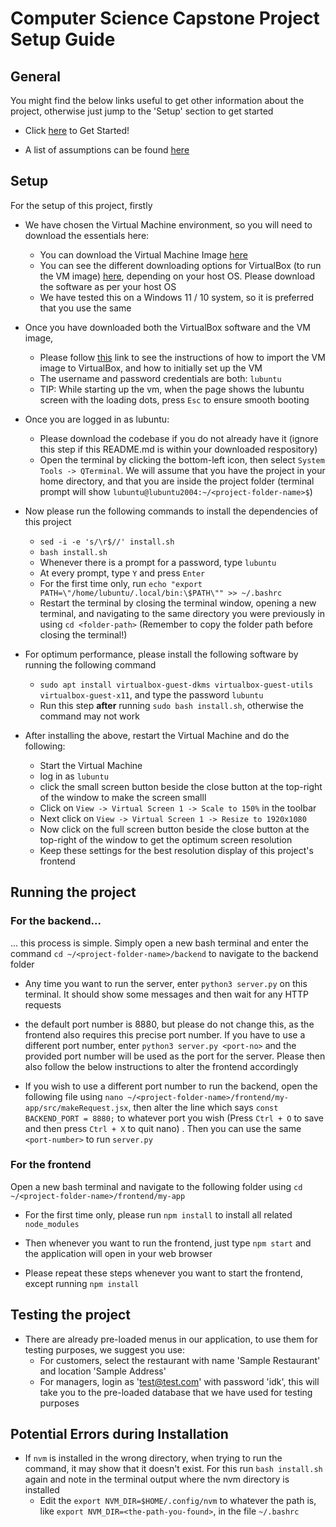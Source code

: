# Computer Science Capstone Project Setup Guide

## General

You might find the below links useful to get other information about the project,
otherwise just jump to the 'Setup' section to get started

- Click [here](#setup) to Get Started!

- A list of assumptions can be found [here](ASSUMPTIONS.md)

##  Setup

For the setup of this project, firstly

- We have chosen the Virtual Machine environment, so you will need to download the essentials here:
    - You can download the Virtual Machine Image [here](https://sourceforge.net/projects/linuxvmimages/files/VMware/L/lubuntu_20.04.1_VM.zip/download)
    - You can see the different downloading options for VirtualBox (to run the VM image) [here](https://www.virtualbox.org/wiki/Downloads), depending on your host OS. Please download the software as per your host OS
    - We have tested this on a Windows 11 / 10 system, so it is preferred that you use the same

- Once you have downloaded both the VirtualBox software and the VM image,
    - Please follow [this](https://moodle.telt.unsw.edu.au/pluginfile.php/10307161/mod_resource/content/0/VirtualBoxGuide.pdf) link to see the instructions of how to import the VM image to VirtualBox, and how to initially set up the VM
    - The username and password credentials are both: `lubuntu`
    - TIP: While starting up the vm, when the page shows the lubuntu screen with the loading dots, press `Esc` to ensure smooth booting

- Once you are logged in as lubuntu:
    - Please download the codebase if you do not already have it (ignore this step if this README.md is within your downloaded respository)
    - Open the terminal by clicking the bottom-left icon, then select `System Tools -> QTerminal`. We will assume that you have the project in your home directory, and that you are inside the project folder (terminal prompt will show `lubuntu@lubuntu2004:~/<project-folder-name>$`)

- Now please run the following commands to install the dependencies of this project
    - `sed -i -e 's/\r$//' install.sh`
    - `bash install.sh`
    - Whenever there is a prompt for a password, type `lubuntu`
    - At every prompt, type `Y` and press `Enter`
    - For the first time only, run `echo "export PATH=\"/home/lubuntu/.local/bin:\$PATH\"" >> ~/.bashrc`
    - Restart the terminal by closing the terminal window, opening a new terminal, and navigating to the same directory you were previously in using `cd <folder-path>` (Remember to copy the folder path before closing the terminal!)

- For optimum performance, please install the following software by running the following command
    - `sudo apt install virtualbox-guest-dkms virtualbox-guest-utils virtualbox-guest-x11`, and type the password `lubuntu`
    - Run this step **after** running `sudo bash install.sh`, otherwise the command may not work

- After installing the above, restart the Virtual Machine and do the following:
    - Start the Virtual Machine
    - log in as `lubuntu`
    - click the small screen button beside the close button at the top-right of the window to make the screen smalll
    - Click on `View -> Virtual Screen 1 -> Scale to 150%` in the toolbar
    - Next click on `View -> Virtual Screen 1 -> Resize to 1920x1080`
    - Now click on the full screen button beside the close button at the top-right of the window to get the optimum screen resolution
    - Keep these settings for the best resolution display of this project's frontend

## Running the project

### For the backend...

... this process is simple. Simply open a new bash terminal and enter the command `cd ~/<project-folder-name>/backend` to navigate to the backend folder
    
- Any time you want to run the server, enter `python3 server.py` on this terminal. It should show some messages and then wait for any HTTP requests

- the default port number is 8880, but please do not change this, as the frontend also requires this precise port number. If you have to use a different port number, enter `python3 server.py <port-no>` and the provided port number will be used as the port for the server. Please then also follow the below instructions to alter the frontend accordingly

- If you wish to use a different port number to run the backend, open the following file using `nano ~/<project-folder-name>/frontend/my-app/src/makeRequest.jsx`, then alter the line which says `const BACKEND_PORT = 8880;` to whatever port you wish (Press `Ctrl + O` to save and then press `Ctrl + X` to quit nano) . Then you can use the same `<port-number>` to run `server.py`

### For the frontend

Open a new bash terminal and navigate to the following folder using `cd ~/<project-folder-name>/frontend/my-app`

- For the first time only, please run `npm install` to install all related `node_modules`

- Then whenever you want to run the frontend, just type `npm start` and the application will open in your web browser

- Please repeat these steps whenever you want to start the frontend, except running `npm install`

## Testing the project

- There are already pre-loaded menus in our application, to use them for testing purposes, we suggest you use:
    - For customers, select the restaurant with name 'Sample Restaurant' and location 'Sample Address'
    - For managers, login as 'test@test.com' with password 'idk', this will take you to the pre-loaded database that we have used for testing purposes

## Potential Errors during Installation

- If `nvm` is installed in the wrong directory, when trying to run the command, it may show that it doesn't exist. For this run `bash install.sh` again and note in the terminal output where the nvm directory is installed
    - Edit the `export NVM_DIR=$HOME/.config/nvm` to whatever the path is, like `export NVM_DIR=<the-path-you-found>`, in the file `~/.bashrc` 

